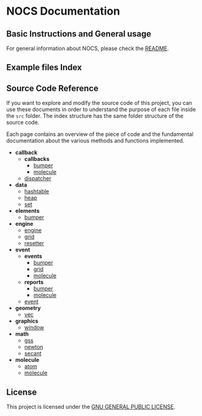 # NOCS Documentation

## Basic Instructions and General usage

For general information about NOCS, please check the [README](./README.md).

## Example files Index

## Source Code Reference

If you want to explore and modify the source code of this project, you can use these documents in order to understand the purpose of each file inside the `src` folder. The index structure has the same folder structure of the source code.

Each page contains an overview of the piece of code and the fundamental documentation about the various methods and functions implemented.

* **callback**
  * **callbacks**
    * [bumper](./docs/reference/callback/callbacks/bumper.md)
    * [molecule](./docs/reference/callback/callbacks/molecule.md)
  * [dispatcher](./docs/reference/callback/callbacks/dispatcher.md)
* **data**
  * [hashtable](./docs/reference/data/hashtable.md)
  * [heap](./docs/reference/data/heap.md)
  * [set](./docs/reference/data/set.md)
* **elements**
  * [bumper](./docs/reference/elements/bumper.md)
* **engine**
  * [engine](./docs/reference/engine/engine.md)
  * [grid](./docs/reference/engine/grid.md)
  * [resetter](./docs/reference/engine/resetter.md)
* **event**
  * **events**
    * [bumper](./docs/reference/event/events/bumper.md)
    * [grid](./docs/reference/event/events/grid.md)
    * [molecule](./docs/reference/event/events/molecule.md)
  * **reports**
    * [bumper](./docs/reference/event/reports/bumper.md)
    * [molecule](./docs/reference/event/reports/molecule.md)
  * [event](./docs/reference/event/event.md)
* **geometry**
  * [vec](./docs/reference/geometry/vec.md)
* **graphics**
  * [window](./docs/reference/graphics/window.md)
* **math**
  * [gss](./docs/reference/math/gss.md)
  * [newton](./docs/reference/math/newton.md)
  * [secant](./docs/reference/math/secant.md)
* **molecule**
  * [atom](./docs/reference/molecule/atom.md)
  * [molecule](./docs/reference/molecule/molecule.md)

## License

This project is licensed under the [GNU GENERAL PUBLIC LICENSE](./LICENSE.md).